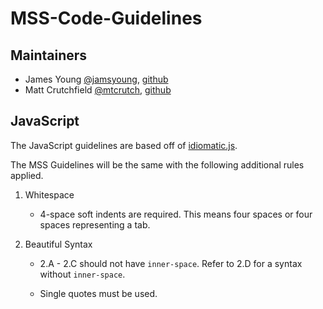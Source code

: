 # MSS-Code-Guidelines

## Maintainers
* James Young [@jamsyoung](http://twitter.com/jamsyoung), [github](https://github.com/jamsyoung)
* Matt Crutchfield [@mtcrutch](https://twitter.com/mtcrutch), [github](https://github.com/mtcrutch)

## JavaScript
The JavaScript guidelines are based off of [idiomatic.js](https://github.com/rwaldron/idiomatic.js).

The MSS Guidelines will be the same with the following additional rules applied.

1. Whitespace
    * 4-space soft indents are required.  This means four spaces or four spaces representing a tab.

2. Beautiful Syntax
    * 2.A - 2.C should not have `inner-space`.  Refer to 2.D for a syntax without `inner-space`.

    * Single quotes must be used.




